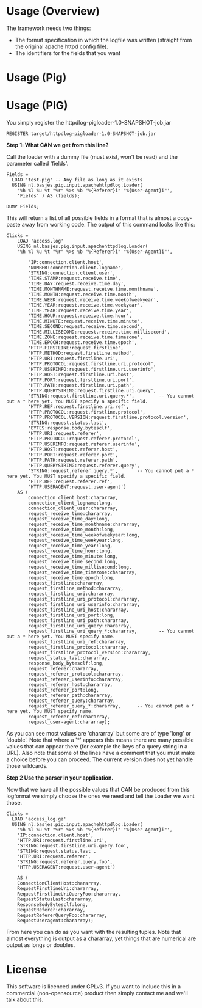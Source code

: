 Usage (Overview)
===
The framework needs two things:

- The format specification in which the logfile was written (straight from the original apache httpd config file).
- The identifiers for the fields that you want

Usage (Pig)
===

Usage (PIG)
===
You simply register the httpdlog-pigloader-1.0-SNAPSHOT-job.jar

    REGISTER target/httpdlog-pigloader-1.0-SNAPSHOT-job.jar

**Step 1: What CAN we get from this line?**

Call the loader with a dummy file (must exist, won't be read) and the parameter called 'fields'.

    Fields = 
      LOAD 'test.pig' -- Any file as long as it exists 
      USING nl.basjes.pig.input.apachehttpdlog.Loader(
        '%h %l %u %t "%r" %>s %b "%{Referer}i" "%{User-Agent}i"',
        'Fields' ) AS (fields);
    
    DUMP Fields;

This will return a list of all possible fields in a format that is almost a copy-paste away from
working code.
The output of this command looks like this:

    Clicks =
        LOAD 'access.log'
        USING nl.basjes.pig.input.apachehttpdlog.Loader(
        '%h %l %u %t "%r" %>s %b "%{Referer}i" "%{User-Agent}i"',

            'IP:connection.client.host',
            'NUMBER:connection.client.logname',
            'STRING:connection.client.user',
            'TIME.STAMP:request.receive.time',
            'TIME.DAY:request.receive.time.day',
            'TIME.MONTHNAME:request.receive.time.monthname',
            'TIME.MONTH:request.receive.time.month',
            'TIME.WEEK:request.receive.time.weekofweekyear',
            'TIME.YEAR:request.receive.time.weekyear',
            'TIME.YEAR:request.receive.time.year',          
            'TIME.HOUR:request.receive.time.hour',
            'TIME.MINUTE:request.receive.time.minute',
            'TIME.SECOND:request.receive.time.second',
            'TIME.MILLISECOND:request.receive.time.millisecond',
            'TIME.ZONE:request.receive.time.timezone',
            'TIME.EPOCH:request.receive.time.epoch',
            'HTTP.FIRSTLINE:request.firstline',
            'HTTP.METHOD:request.firstline.method',
            'HTTP.URI:request.firstline.uri',
            'HTTP.PROTOCOL:request.firstline.uri.protocol',
            'HTTP.USERINFO:request.firstline.uri.userinfo',
            'HTTP.HOST:request.firstline.uri.host',
            'HTTP.PORT:request.firstline.uri.port',
            'HTTP.PATH:request.firstline.uri.path',
            'HTTP.QUERYSTRING:request.firstline.uri.query',
            'STRING:request.firstline.uri.query.*',         -- You cannot put a * here yet. You MUST specify a specific field.
            'HTTP.REF:request.firstline.uri.ref',
            'HTTP.PROTOCOL:request.firstline.protocol',
            'HTTP.PROTOCOL.VERSION:request.firstline.protocol.version',
            'STRING:request.status.last',
            'BYTES:response.body.bytesclf',
            'HTTP.URI:request.referer',
            'HTTP.PROTOCOL:request.referer.protocol',
            'HTTP.USERINFO:request.referer.userinfo',
            'HTTP.HOST:request.referer.host',
            'HTTP.PORT:request.referer.port',
            'HTTP.PATH:request.referer.path',
            'HTTP.QUERYSTRING:request.referer.query',
            'STRING:request.referer.query.*',       -- You cannot put a * here yet. You MUST specify a specific field.
            'HTTP.REF:request.referer.ref',
            'HTTP.USERAGENT:request.user-agent')
        AS (
            connection_client_host:chararray,
            connection_client_logname:long,
            connection_client_user:chararray,
            request_receive_time:chararray,
            request_receive_time_day:long,
            request_receive_time_monthname:chararray,
            request_receive_time_month:long,
            request_receive_time_weekofweekyear:long,
            request_receive_time_weekyear:long,
            request_receive_time_year:long,
            request_receive_time_hour:long,
            request_receive_time_minute:long,
            request_receive_time_second:long,
            request_receive_time_millisecond:long,
            request_receive_time_timezone:chararray,
            request_receive_time_epoch:long,
            request_firstline:chararray,
            request_firstline_method:chararray,
            request_firstline_uri:chararray,
            request_firstline_uri_protocol:chararray,
            request_firstline_uri_userinfo:chararray,
            request_firstline_uri_host:chararray,
            request_firstline_uri_port:long,
            request_firstline_uri_path:chararray,
            request_firstline_uri_query:chararray,
            request_firstline_uri_query_*:chararray,        -- You cannot put a * here yet. You MUST specify name.
            request_firstline_uri_ref:chararray,
            request_firstline_protocol:chararray,
            request_firstline_protocol_version:chararray,
            request_status_last:chararray,
            response_body_bytesclf:long,
            request_referer:chararray,
            request_referer_protocol:chararray,
            request_referer_userinfo:chararray,
            request_referer_host:chararray,
            request_referer_port:long,
            request_referer_path:chararray,
            request_referer_query:chararray,
            request_referer_query_*:chararray,      -- You cannot put a * here yet. You MUST specify name.
            request_referer_ref:chararray,
            request_user-agent:chararray);

As you can see most values are 'chararray' but some are of type 'long' or 'double'.
Note that where a '*' appears this means there are many possible values that can
appear there (for example the keys of a query string in a URL).
Also note that some of the lines have a comment that you must make a choice before you can proceed.
The current version does not yet handle those wildcards.

**Step 2 Use the parser in your application.**

Now that we have all the possible values that CAN be produced from this logformat we simply choose
the ones we need and tell the Loader we want those.
    
    Clicks = 
      LOAD 'access_log.gz' 
      USING nl.basjes.pig.input.apachehttpdlog.Loader(
        '%h %l %u %t "%r" %>s %b "%{Referer}i" "%{User-Agent}i"',
        'IP:connection.client.host',
        'HTTP.URI:request.firstline.uri',
        'STRING:request.firstline.uri.query.foo',
        'STRING:request.status.last',
        'HTTP.URI:request.referer',
        'STRING:request.referer.query.foo',
        'HTTP.USERAGENT:request.user-agent')
    
        AS ( 
        ConnectionClientHost:chararray,
        RequestFirstlineUri:chararray,
        RequestFirstlineUriQueryFoo:chararray,
        RequestStatusLast:chararray,
        ResponseBodyBytesclf:long,
        RequestReferer:chararray,
        RequestRefererQueryFoo:chararray,
        RequestUseragent:chararray);
    
From here you can do as you want with the resulting tuples. Note that almost everything is output
as a chararray, yet things that are numerical are output as longs or doubles.

License
===
This software is licenced under GPLv3. If you want to include this in a commercial (non-opensource) product then simply contact me and we'll talk about this.

